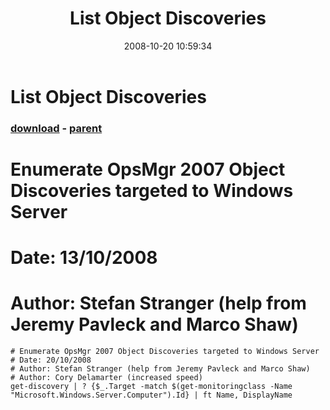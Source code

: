 ﻿---
pid:            644
poster:         Stefan Stranger
title:          List Object Discoveries
date:           2008-10-20 10:59:34
format:         posh
parent:         637
parent:         637

---

# List Object Discoveries

### [download](644.ps1) - [parent](637.md)

# Enumerate OpsMgr 2007 Object Discoveries targeted to Windows Server
# Date: 13/10/2008
# Author: Stefan Stranger (help from Jeremy Pavleck and Marco Shaw)

```posh
# Enumerate OpsMgr 2007 Object Discoveries targeted to Windows Server
# Date: 20/10/2008
# Author: Stefan Stranger (help from Jeremy Pavleck and Marco Shaw)
# Author: Cory Delamarter (increased speed)
get-discovery | ? {$_.Target -match $(get-monitoringclass -Name "Microsoft.Windows.Server.Computer").Id} | ft Name, DisplayName
```

